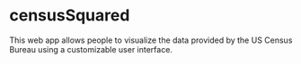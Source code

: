 # censusSquared
This web app allows people to visualize the data provided by the US Census Bureau using a customizable user interface. 
